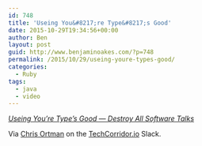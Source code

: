 ```yaml
---
id: 748
title: 'Useing You&#8217;re Type&#8217;s Good'
date: 2015-10-29T19:34:56+00:00
author: Ben
layout: post
guid: http://www.benjaminoakes.com/?p=748
permalink: /2015/10/29/useing-youre-types-good/
categories:
  - Ruby
tags:
  - java
  - video
---
```

_[Useing You&#8217;re Type&#8217;s Good — Destroy All Software Talks](https://www.destroyallsoftware.com/talks/useing-youre-types-good)_

Via [Chris Ortman](http://chrisortman.com/) on the [TechCorridor.io](http://TechCorridor.io) Slack.